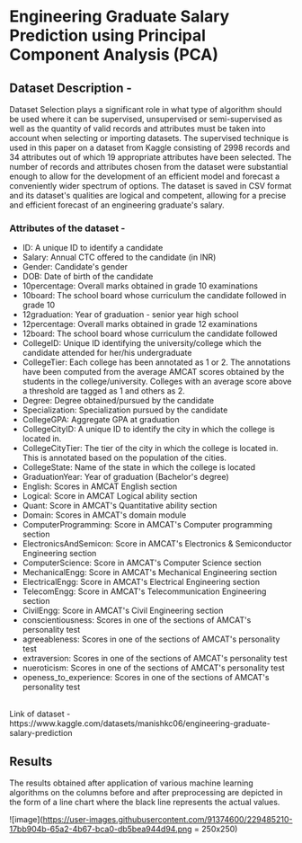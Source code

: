 # Engineering Graduate Salary Prediction using Principal Component Analysis (PCA)




## Dataset Description - 
Dataset Selection plays a significant role in what type of algorithm should be used where it can be supervised, unsupervised or semi-supervised as well as the quantity of valid records and attributes must be taken into account when selecting or importing datasets. The supervised technique is used in this paper on a dataset from Kaggle consisting of 2998 records and 34 attributes out of which 19 appropriate attributes have been selected. The number of records and attributes chosen from the dataset were substantial enough to allow for the development of an efficient model and forecast a conveniently wider spectrum of options. The dataset is saved in CSV format and its dataset's qualities are logical and competent, allowing for a precise and efficient forecast of an engineering graduate's salary. 
<br>
### Attributes of the dataset - 
* ID: A unique ID to identify a candidate
* Salary: Annual CTC offered to the candidate (in INR)
* Gender: Candidate's gender
* DOB: Date of birth of the candidate
* 10percentage: Overall marks obtained in grade 10 examinations
* 10board: The school board whose curriculum the candidate followed in grade 10
* 12graduation: Year of graduation - senior year high school
* 12percentage: Overall marks obtained in grade 12 examinations
* 12board: The school board whose curriculum the candidate followed
* CollegeID: Unique ID identifying the university/college which the candidate attended for her/his undergraduate
* CollegeTier: Each college has been annotated as 1 or 2. The annotations have been computed from the average AMCAT scores obtained by the students in the college/university. Colleges with an average score above a threshold are tagged as 1 and others as 2.
* Degree: Degree obtained/pursued by the candidate
* Specialization: Specialization pursued by the candidate
* CollegeGPA: Aggregate GPA at graduation
* CollegeCityID: A unique ID to identify the city in which the college is located in.
* CollegeCityTier: The tier of the city in which the college is located in. This is annotated based on the population of the cities.
* CollegeState: Name of the state in which the college is located
* GraduationYear: Year of graduation (Bachelor's degree)
* English: Scores in AMCAT English section
* Logical: Score in AMCAT Logical ability section
* Quant: Score in AMCAT's Quantitative ability section
* Domain: Scores in AMCAT's domain module
* ComputerProgramming: Score in AMCAT's Computer programming section
* ElectronicsAndSemicon: Score in AMCAT's Electronics & Semiconductor Engineering section
* ComputerScience: Score in AMCAT's Computer Science section
* MechanicalEngg: Score in AMCAT's Mechanical Engineering section
* ElectricalEngg: Score in AMCAT's Electrical Engineering section
* TelecomEngg: Score in AMCAT's Telecommunication Engineering section
* CivilEngg: Score in AMCAT's Civil Engineering section
* conscientiousness: Scores in one of the sections of AMCAT's personality test
* agreeableness: Scores in one of the sections of AMCAT's personality test
* extraversion: Scores in one of the sections of AMCAT's personality test
* nueroticism: Scores in one of the sections of AMCAT's personality test
* openess_to_experience: Scores in one of the sections of AMCAT's personality test
<br>
Link of dataset - https://www.kaggle.com/datasets/manishkc06/engineering-graduate-salary-prediction

## Results
The results obtained after application of various machine learning algorithms on the columns before and after preprocessing are depicted in the form of a line chart where the black line represents the actual values.

![image](https://user-images.githubusercontent.com/91374600/229485210-17bb904b-65a2-4b67-bca0-db5bea944d94.png = 250x250)
